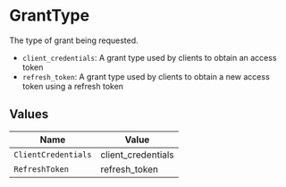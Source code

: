 # GrantType

The type of grant being requested.

  - `client_credentials`: A grant type used by clients to obtain an access token
  - `refresh_token`: A grant type used by clients to obtain a new access token using a refresh token


## Values

| Name                | Value               |
| ------------------- | ------------------- |
| `ClientCredentials` | client_credentials  |
| `RefreshToken`      | refresh_token       |